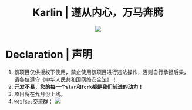 <h1 align="center">Karlin | 遵从内心，万马奔腾</h1>  
<p align="center"><img src="https://socialify.git.ci/W01fh4cker/Karlin/image?description=1&font=Rokkitt&forks=1&issues=1&language=1&logo=https%3A%2F%2Fs2.loli.net%2F2022%2F07%2F24%2FZ6b9pGNtPLwu7ro.jpg&name=1&owner=1&pattern=Circuit%20Board&pulls=1&stargazers=1&theme=Dark" /></p>  

# Declaration | 声明

1. 该项目仅供授权下使用，禁止使用该项目进行违法操作，否则自行承担后果，请各位遵守《中华人民共和国网络安全法》！
2. **开发不易，您的每一个`star`和`fork`都是我们前进的动力！**
3. 项目将在九月份上线。
4. `W01fSec`交流群：
![](https://s2.loli.net/2022/08/11/K8FYPrMgZ2jyf1N.jpg)
